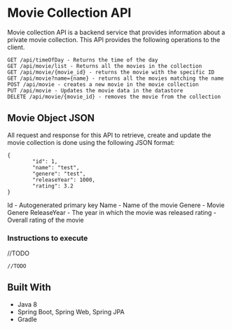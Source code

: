 # Movie Collection API

Movie collection API is a backend service that provides information about a private movie collection. This API provides the following operations to the client.

```
GET /api/timeOfDay - Returns the time of the day
GET /api/movie/list - Returns all the movies in the collection
GET /api/movie/{movie_id} - returns the movie with the specific ID
GET /api/movie?name={name} - returns all the movies matching the name
POST /api/movie - creates a new movie in the movie collection
PUT /api/movie - Updates the movie data in the datastore
DELETE /api/movie/{movie_id} - removes the movie from the collection
```

## Movie Object JSON

All request and response for this API to retrieve, create and update the movie collection is done using the following JSON format:
```
{
        "id": 1,
        "name": "test",
        "genere": "test",
        "releaseYear": 1000,
        "rating": 3.2
}
```
Id - Autogenerated primary key
Name - Name of the movie
Genere - Movie Genere
ReleaseYear - The year in which the movie was released
rating - Overall rating of the movie

### Instructions to execute

//TODO

```
//TODO
```


## Built With

* Java 8
* Spring Boot, Spring Web, Spring JPA
* Gradle
